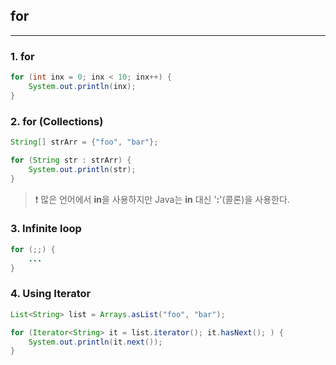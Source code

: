 ## for

---

### 1. for

```java
for (int inx = 0; inx < 10; inx++) {
    System.out.println(inx);
}
```

### 2. for (Collections)

```java
String[] strArr = {"foo", "bar"};

for (String str : strArr) {
    System.out.println(str);
}
```

> ❗ 많은 언어에서 <b>in</b>을 사용하지만 Java는 <b>in</b> 대신 '<b>:</b>'(콜론)을 사용한다.


### 3. Infinite loop

```java
for (;;) {
    ...
}
```

### 4. Using Iterator

```java
List<String> list = Arrays.asList("foo", "bar");

for (Iterator<String> it = list.iterator(); it.hasNext(); ) {
    System.out.println(it.next());
}
```